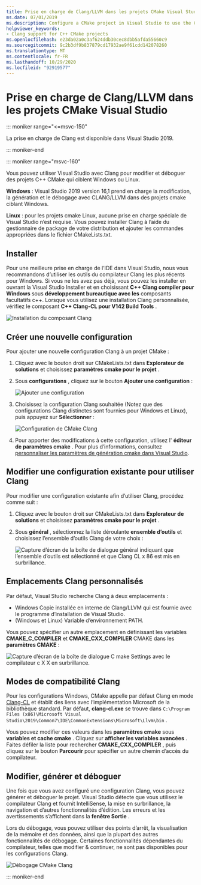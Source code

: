 ```yaml
---
title: Prise en charge de Clang/LLVM dans les projets CMake Visual Studio
ms.date: 07/01/2019
ms.description: Configure a CMake project in Visual Studio to use the Clang/LLVM toolchain.
helpviewer_keywords:
- Clang support for C++ CMake projects
ms.openlocfilehash: e23da02a0c3af624ddb30cec8dbb5afda55660c9
ms.sourcegitcommit: 9c2b3df9b837879cd17932ae9f61cdd142078260
ms.translationtype: MT
ms.contentlocale: fr-FR
ms.lasthandoff: 10/29/2020
ms.locfileid: "92919577"
---
```

# <a name="clangllvm-support-in-visual-studio-cmake-projects"></a>Prise en charge de Clang/LLVM dans les projets CMake Visual Studio

::: moniker range="<=msvc-150"

La prise en charge de Clang est disponible dans Visual Studio 2019.

::: moniker-end

::: moniker range="msvc-160"

Vous pouvez utiliser Visual Studio avec Clang pour modifier et déboguer des projets C++ CMake qui ciblent Windows ou Linux.

**Windows** : Visual Studio 2019 version 16,1 prend en charge la modification, la génération et le débogage avec CLANG/LLVM dans des projets cmake ciblant Windows.

**Linux** : pour les projets cmake Linux, aucune prise en charge spéciale de Visual Studio n’est requise. Vous pouvez installer Clang à l’aide du gestionnaire de package de votre distribution et ajouter les commandes appropriées dans le fichier CMakeLists.txt.

## <a name="install"></a>Installer

Pour une meilleure prise en charge de l’IDE dans Visual Studio, nous vous recommandons d’utiliser les outils du compilateur Clang les plus récents pour Windows. Si vous ne les avez pas déjà, vous pouvez les installer en ouvrant la Visual Studio Installer et en choisissant **C++ Clang compiler pour Windows** sous **développement bureautique avec les** composants facultatifs c++. Lorsque vous utilisez une installation Clang personnalisée, vérifiez le composant **C++ Clang-CL pour V142 Build Tools** .

![Installation du composant Clang](media/clang-install-vs2019.png)

## <a name="create-a-new-configuration"></a>Créer une nouvelle configuration

Pour ajouter une nouvelle configuration Clang à un projet CMake :

1. Cliquez avec le bouton droit sur CMakeLists.txt dans **Explorateur de solutions** et choisissez **paramètres cmake pour le projet** .

1. Sous **configurations** , cliquez sur le bouton **Ajouter une configuration** :

   ![Ajouter une configuration](media/cmake-add-config-icon.png)

1. Choisissez la configuration Clang souhaitée (Notez que des configurations Clang distinctes sont fournies pour Windows et Linux), puis appuyez sur **Sélectionner** :

   ![Configuration de CMake Clang](media/cmake-clang-configuration.png)

1. Pour apporter des modifications à cette configuration, utilisez l' **éditeur de paramètres cmake** . Pour plus d’informations, consultez [personnaliser les paramètres de génération cmake dans Visual Studio](customize-cmake-settings.md).

## <a name="modify-an-existing-configuration-to-use-clang"></a>Modifier une configuration existante pour utiliser Clang

Pour modifier une configuration existante afin d’utiliser Clang, procédez comme suit :

1. Cliquez avec le bouton droit sur CMakeLists.txt dans **Explorateur de solutions** et choisissez **paramètres cmake pour le projet** .

1. Sous **général** , sélectionnez la liste déroulante **ensemble d’outils** et choisissez l’ensemble d’outils Clang de votre choix :

   ![Capture d’écran de la boîte de dialogue général indiquant que l’ensemble d’outils est sélectionné et que Clang CL x 86 est mis en surbrillance.](media/cmake-clang-toolset.png)

## <a name="custom-clang-locations"></a>Emplacements Clang personnalisés

Par défaut, Visual Studio recherche Clang à deux emplacements :

- Windows Copie installée en interne de Clang/LLVM qui est fournie avec le programme d’installation de Visual Studio.
- (Windows et Linux) Variable d’environnement PATH.

Vous pouvez spécifier un autre emplacement en définissant les variables **CMAKE_C_COMPILER** et **CMAKE_CXX_COMPILER** CMAKE dans les **paramètres CMAKE** :

![Capture d’écran de la boîte de dialogue C make Settings avec le compilateur c X X en surbrillance.](media/clang-location-cmake.png)

## <a name="clang-compatibility-modes"></a>Modes de compatibilité Clang

Pour les configurations Windows, CMake appelle par défaut Clang en mode [Clang-CL](https://llvm.org/devmtg/2014-04/PDFs/Talks/clang-cl.pdf) et établit des liens avec l’implémentation Microsoft de la bibliothèque standard. Par défaut, **clang-cl.exe** se trouve dans `C:\Program Files (x86)\Microsoft Visual Studio\2019\Common7\IDE\CommonExtensions\Microsoft\Llvm\bin` .

Vous pouvez modifier ces valeurs dans les **paramètres cmake** sous **variables et cache cmake** . Cliquez sur **afficher les variables avancées** . Faites défiler la liste pour rechercher **CMAKE_CXX_COMPILER** , puis cliquez sur le bouton **Parcourir**  pour spécifier un autre chemin d’accès du compilateur.

## <a name="edit-build-and-debug"></a>Modifier, générer et déboguer

Une fois que vous avez configuré une configuration Clang, vous pouvez générer et déboguer le projet. Visual Studio détecte que vous utilisez le compilateur Clang et fournit IntelliSense, la mise en surbrillance, la navigation et d’autres fonctionnalités d’édition. Les erreurs et les avertissements s’affichent dans la **fenêtre Sortie** .

Lors du débogage, vous pouvez utiliser des points d’arrêt, la visualisation de la mémoire et des données, ainsi que la plupart des autres fonctionnalités de débogage. Certaines fonctionnalités dépendantes du compilateur, telles que modifier & continuer, ne sont pas disponibles pour les configurations Clang.

![Débogage CMake Clang](media/clang-debug-visualize.png)

::: moniker-end
